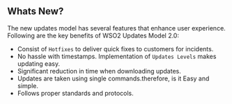 ## Whats New?
The new updates model has several features that enhance user experience. Following are the key benefits of WSO2 Updates Model 2.0: 

* Consist of `Hotfixes` to deliver quick fixes to customers for incidents.
* No hassle with timestamps. Implementation of `Updates Levels` makes updating easy.
* Significant reduction in time when downloading updates. 
* Updates are taken using single commands.therefore, is it Easy and simple. 
* Follows proper standards and protocols.
